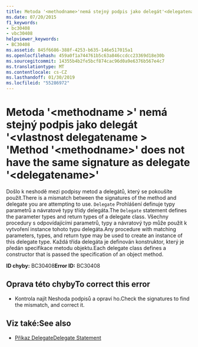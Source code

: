 ```yaml
---
title: Metoda '<methodname>'nemá stejný podpis jako delegát'<delegatename>.
ms.date: 07/20/2015
f1_keywords:
- bc30408
- vbc30408
helpviewer_keywords:
- BC30408
ms.assetid: 845f6686-388f-4253-b635-146e517015a1
ms.openlocfilehash: 459a0f1a744761b5c63a846ccdcc23369d18e30b
ms.sourcegitcommit: 14355b4b2fe5bcf874cac96d0a9e6376b567e4c7
ms.translationtype: MT
ms.contentlocale: cs-CZ
ms.lasthandoff: 01/30/2019
ms.locfileid: "55286972"
---
```

# <a name="method-methodname-does-not-have-the-same-signature-as-delegate-delegatename"></a><span data-ttu-id="a78f7-102">Metoda '\<methodname >' nemá stejný podpis jako delegát '\<vlastnost delegatename > '</span><span class="sxs-lookup"><span data-stu-id="a78f7-102">Method '\<methodname>' does not have the same signature as delegate '\<delegatename>'</span></span>
<span data-ttu-id="a78f7-103">Došlo k neshodě mezi podpisy metod a delegátů, který se pokoušíte použít.</span><span class="sxs-lookup"><span data-stu-id="a78f7-103">There is a mismatch between the signatures of the method and delegate you are attempting to use.</span></span> <span data-ttu-id="a78f7-104">`Delegate` Prohlášení definuje typy parametrů a návratové typy třídy delegáta.</span><span class="sxs-lookup"><span data-stu-id="a78f7-104">The `Delegate` statement defines the parameter types and return types of a delegate class.</span></span> <span data-ttu-id="a78f7-105">Všechny procedury s odpovídajícími parametrů, typy a návratový typ může použít k vytvoření instance tohoto typu delegáta.</span><span class="sxs-lookup"><span data-stu-id="a78f7-105">Any procedure with matching parameters, types, and return type may be used to create an instance of this delegate type.</span></span> <span data-ttu-id="a78f7-106">Každá třída delegáta je definován konstruktor, který je předán specifikace metodu objektu.</span><span class="sxs-lookup"><span data-stu-id="a78f7-106">Each delegate class defines a constructor that is passed the specification of an object method.</span></span>  
  
 <span data-ttu-id="a78f7-107">**ID chyby:** BC30408</span><span class="sxs-lookup"><span data-stu-id="a78f7-107">**Error ID:** BC30408</span></span>  
  
## <a name="to-correct-this-error"></a><span data-ttu-id="a78f7-108">Oprava této chyby</span><span class="sxs-lookup"><span data-stu-id="a78f7-108">To correct this error</span></span>  
  
-   <span data-ttu-id="a78f7-109">Kontrola najít Neshoda podpisů a opraví ho.</span><span class="sxs-lookup"><span data-stu-id="a78f7-109">Check the signatures to find the mismatch, and correct it.</span></span>  
  
## <a name="see-also"></a><span data-ttu-id="a78f7-110">Viz také:</span><span class="sxs-lookup"><span data-stu-id="a78f7-110">See also</span></span>
- [<span data-ttu-id="a78f7-111">Příkaz Delegate</span><span class="sxs-lookup"><span data-stu-id="a78f7-111">Delegate Statement</span></span>](../../visual-basic/language-reference/statements/delegate-statement.md)

